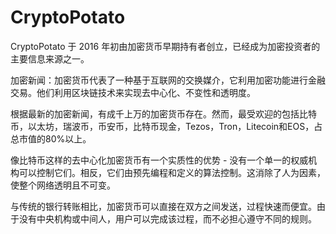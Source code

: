 # CryptoPotato

CryptoPotato 于 2016 年初由加密货币早期持有者创立，已经成为加密投资者的主要信息来源之一。

加密新闻：加密货币代表了一种基于互联网的交换媒介，它利用加密功能进行金融交易。他们利用区块链技术来实现去中心化、不变性和透明度。

根据最新的加密新闻，有成千上万的加密货币存在。然而，最受欢迎的包括比特币，以太坊，瑞波币，币安币，比特币现金，Tezos，Tron，Litecoin和EOS，占总市值的80%以上。

像比特币这样的去中心化加密货币有一个实质性的优势 - 没有一个单一的权威机构可以控制它们。相反，它们由预先编程和定义的算法控制。这消除了人为因素，使整个网络透明且不可变。

与传统的银行转账相比，加密货币可以直接在双方之间发送，过程快速而便宜。由于没有中央机构或中间人，用户可以完成该过程，而不必担心遵守不同的规则。
